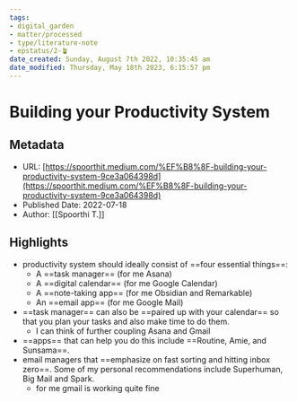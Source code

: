 ```yaml
---
tags: 
- digital_garden
- matter/processed
- type/literature-note
- epstatus/2-🪴
date_created: Sunday, August 7th 2022, 10:35:45 am
date_modified: Thursday, May 18th 2023, 6:15:57 pm
---
```

# Building your Productivity System
## Metadata
* URL: [https://spoorthit.medium.com/%EF%B8%8F-building-your-productivity-system-9ce3a064398d](https://spoorthit.medium.com/%EF%B8%8F-building-your-productivity-system-9ce3a064398d)
* Published Date: 2022-07-18
* Author: [[Spoorthi T.]]

## Highlights
* productivity system should ideally consist of ==four essential things==: 
	* A ==task manager== (for me Asana)
	* A ==digital calendar==  (for me Google Calendar)
	* A ==note-taking app==  (for me Obsidian and Remarkable)
	* An ==email app== (for me Google Mail)
* ==task manager== can also be ==paired up with your calendar== so that you plan your tasks and also make time to do them.
	* I can think of further coupling Asana and Gmail
* ==apps== that can help you do this include ==Routine, Amie, and Sunsama==.
* email managers that ==emphasize on fast sorting and hitting inbox zero==. Some of my personal recommendations include Superhuman, Big Mail and Spark.
	* for me gmail is working quite fine
